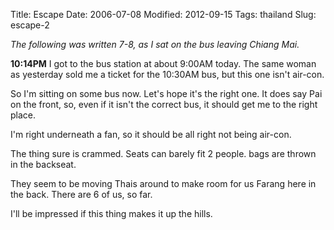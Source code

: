 Title: Escape
Date: 2006-07-08
Modified: 2012-09-15
Tags: thailand
Slug: escape-2

<em>The following was written 7-8, as I sat on the bus leaving Chiang Mai.</em>

<strong>10:14PM</strong>
I got to the bus station at about 9:00AM today. The same woman as yesterday sold me a ticket for the 10:30AM bus, but this one isn't air-con.

So I'm sitting on some bus now. Let's hope it's the right one. It does say Pai on the front, so, even if it isn't the correct bus, it should get me to the right place.

I'm right underneath a fan, so it should be all right not being air-con.

The thing sure is crammed. Seats can barely fit 2 people. bags are thrown in the backseat.

They seem to be moving Thais around to make room for us Farang here in the back. There are 6 of us, so far.

I'll be impressed if this thing makes it up the hills.
